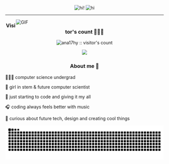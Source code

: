 <!-- titulo -->
<p align="center">
  <img src="https://readme-typing-svg.herokuapp.com?font=Ubuntu&weight=700&size=40&pause=1000&color=E6F7E0&background=1a1a2e00&center=true&width=500&height=75&lines=hi!+🌷;૮₍˶ᵔ+ᵕ+ᵔ+˶+₎ა+‪‪♡;ᓚᘏᗢ+ྀིྀི" alt="hi!" />
  <img src="https://github.com/user-attachments/assets/1b8d494a-7558-453e-aca3-122d34160707" alt="hi" width="90" />
</p>

---

<!-- gif snoopy -->
<img align="right" alt="GIF" width="470" src="https://github.com/user-attachments/assets/f54c7363-1918-4c4a-bbf3-08a0939dd9ab"/>

<!-- visitor's count -->
<h3 align="center">Visitor's count 🕵🏽‍♀️</h3>

<p align="center">
  <img src="https://profile-counter.glitch.me/ana17hy/count.svg" alt="ana17hy :: visitor's count"/>
</p>

<!-- separador -->
<p align="center">
  <img src="https://capsule-render.vercel.app/api?type=rect&color=23222b&height=3" width="35%" />
</p>

<!-- about me -->
<h3 align="center">About me 🦔</h3>

👩🏽‍💻 computer science undergrad <br>

💫 girl in stem & future computer scientist <br>

🌷 just starting to code and giving it my all <br>

🎧 coding always feels better with music <br>

🌟 curious about future tech, design and creating cool things

<!-- gusanito -->
<div align="center">
  <picture>
    <source media="(prefers-color-scheme: dark)" srcset="https://raw.githubusercontent.com/ana17hy/ana17hy/output/snake-pastel-dark.svg" />
    <source media="(prefers-color-scheme: light)" srcset="https://raw.githubusercontent.com/ana17hy/ana17hy/output/snake-pastel.svg" />
    <img alt="GitHub contribution snake animation" src="https://raw.githubusercontent.com/ana17hy/ana17hy/output/snake-pastel.svg" />
  </picture>
</div>

